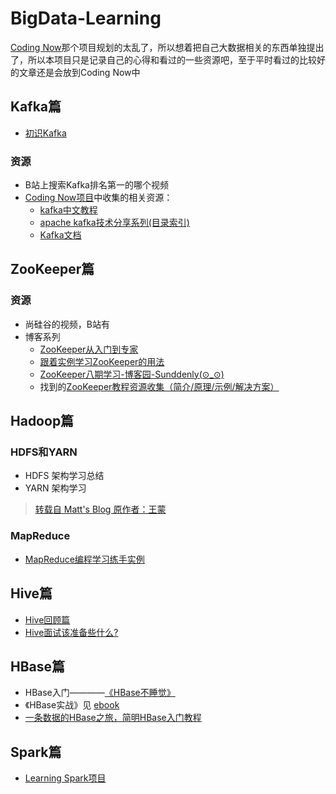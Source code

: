 # BigData-Learning
[Coding Now](https://github.com/josonle/Coding-Now)那个项目规划的太乱了，所以想着把自己大数据相关的东西单独提出了，所以本项目只是记录自己的心得和看过的一些资源吧，至于平时看过的比较好的文章还是会放到Coding Now中
## Kafka篇
- [初识Kafka](https://github.com/josonle/BigData-Learning/blob/master/Kafka/%E5%88%9D%E8%AF%86Kafka.md)

### 资源
- B站上搜索Kafka排名第一的哪个视频
- [Coding Now项目](https://github.com/josonle/Coding-Now)中收集的相关资源：
    - [kafka中文教程](<http://orchome.com/kafka/index>)
    - [apache kafka技术分享系列(目录索引)](https://blog.csdn.net/lizhitao/article/details/39499283)
    - [Kafka文档](http://kafka.apachecn.org)

## ZooKeeper篇

### 资源

- 尚硅谷的视频，B站有
- 博客系列
  - [ZooKeeper从入门到专家](https://blog.csdn.net/wo541075754/column/info/14599)
  - [跟着实例学习ZooKeeper的用法](https://colobu.com/2014/12/16/zookeeper-recipes-by-example-summary/)
  - [ZooKeeper八期学习-博客园-Sunddenly(⊙_⊙)](https://www.cnblogs.com/sunddenly/category/620563.html)
  - 找到的[ZooKeeper教程资源收集（简介/原理/示例/解决方案）](http://www.cnblogs.com/EasonJim/p/7481825.html)

## Hadoop篇

### HDFS和YARN
- HDFS 架构学习总结
- YARN 架构学习
> [转载自 Matt's Blog 原作者：王蒙](https://github.com/josonle/Coding-Now/tree/master/%E5%A4%A7%E6%95%B0%E6%8D%AE/hadoop%E7%B3%BB%E5%88%97/%E8%BD%AC%E8%BD%BD)


### MapReduce

- [MapReduce编程学习练手实例](https://github.com/josonle/MapReduce-Demo)

## Hive篇

- [Hive回顾篇](https://github.com/josonle/BigData-Learning/blob/master/Hive/Hive%E5%9B%9E%E9%A1%BE.md)
- [Hive面试该准备些什么?](https://github.com/josonle/BigData-Learning/blob/master/Hive/Hive%E9%9D%A2%E8%AF%95%E8%AF%A5%E5%87%86%E5%A4%87%E4%BA%9B%E5%95%A5%EF%BC%9F.md)

## HBase篇
- HBase入门————[《HBase不睡觉》](http://kittyandpuppy.coolplayer.net/HBase.pdf)
- 《HBase实战》见 [ebook](https://github.com/josonle/Coding-Now#eBook%E5%92%8C%E8%A7%86%E9%A2%91%E8%B5%84%E6%BA%90)
- [一条数据的HBase之旅，简明HBase入门教程](http://www.nosqlnotes.com/technotes/hbase/hbase-overview-concepts/)

## Spark篇

- [Learning Spark项目](https://github.com/josonle/Learning-Spark)
